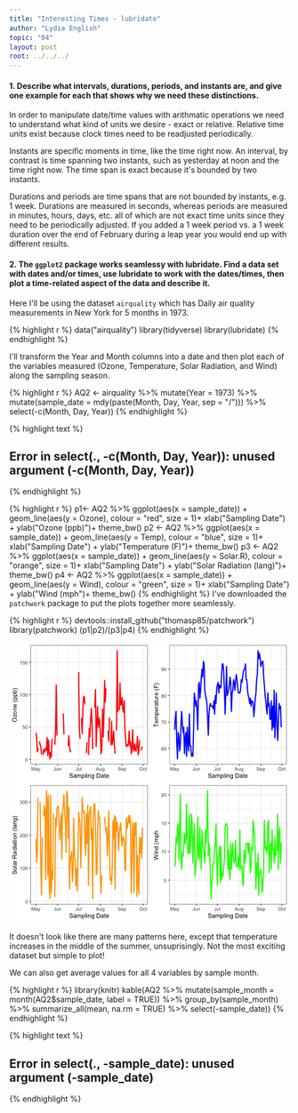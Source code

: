 ```yaml
---
title: "Interesting Times - lubridate"
author: "Lydia English"
topic: "04"
layout: post
root: ../../../
---
```



#### 1. Describe what intervals, durations, periods, and instants are, and give one example for each that shows why we need these distinctions. 

In order to manipulate date/time values with arithmatic operations we need to understand what kind of units we desire - exact or relative. Relative time units exist because clock times need to be readjusted periodically. 

Instants are specific moments in time, like the time right now. An interval, by contrast is time spanning two instants, such as yesterday at noon and the time right now. The time span is exact because it's bounded by two instants. 

Durations and periods are time spans that are not bounded by instants, e.g. 1 week. Durations are measured in seconds, whereas periods are measured in minutes, hours, days, etc. all of which are not exact time units since they need to be periodically adjusted. If you added a 1 week period vs. a 1 week duration over the end of February during a leap year you would end up with different results. 

#### 2. The `ggplot2` package works seamlessy with lubridate. Find a data set with dates and/or times, use lubridate to work with the dates/times, then plot a time-related aspect of the data and describe it.
Here I'll be using the dataset `airquality` which has Daily air quality measurements in New York for 5 months in 1973.


{% highlight r %}
data("airquality")
library(tidyverse)
library(lubridate)
{% endhighlight %}

I'll transform the Year and Month columns into a date and then plot each of the variables measured (Ozone, Temperature, Solar Radiation, and Wind) along the sampling season.


{% highlight r %}
AQ2 <- airquality %>%
  mutate(Year = 1973) %>%
  mutate(sample_date = mdy(paste(Month, Day, Year, sep = "/"))) %>%
  select(-c(Month, Day, Year))
{% endhighlight %}



{% highlight text %}
## Error in select(., -c(Month, Day, Year)): unused argument (-c(Month, Day, Year))
{% endhighlight %}



{% highlight r %}
p1<- AQ2 %>%
  ggplot(aes(x = sample_date)) +
  geom_line(aes(y = Ozone), colour = "red", size = 1)+
  xlab("Sampling Date") +
  ylab("Ozone (ppb)")+
  theme_bw()
p2 <- AQ2 %>%
  ggplot(aes(x = sample_date)) +
  geom_line(aes(y = Temp), colour = "blue", size = 1)+
  xlab("Sampling Date") +
  ylab("Temperature (F)")+
  theme_bw()
p3 <- AQ2 %>%
  ggplot(aes(x = sample_date)) +
  geom_line(aes(y = Solar.R), colour = "orange", size = 1)+
  xlab("Sampling Date") +
  ylab("Solar Radiation (lang)")+
  theme_bw()
p4 <- AQ2 %>%
  ggplot(aes(x = sample_date)) +
  geom_line(aes(y = Wind), colour = "green", size = 1)+
  xlab("Sampling Date") +
  ylab("Wind (mph")+
  theme_bw()
{% endhighlight %}
I've downloaded the `patchwork` package to put the plots together more seamlessly.

{% highlight r %}
devtools::install_github("thomasp85/patchwork") 
library(patchwork)
(p1|p2)/(p3|p4) 
{% endhighlight %}

![center](../figure/04/EnglishLydia/unnamed-chunk-3-1.png)

It doesn't look like there are many patterns here, except that temperature increases in the middle of the summer, unsuprisingly. Not the most exciting dataset but simple to plot!

We can also get average values for all 4 variables by sample month.

{% highlight r %}
library(knitr)
kable(AQ2 %>%
  mutate(sample_month = month(AQ2$sample_date, label = TRUE)) %>%
  group_by(sample_month) %>%
  summarize_all(mean, na.rm = TRUE) %>%
  select(-sample_date))
{% endhighlight %}



{% highlight text %}
## Error in select(., -sample_date): unused argument (-sample_date)
{% endhighlight %}
